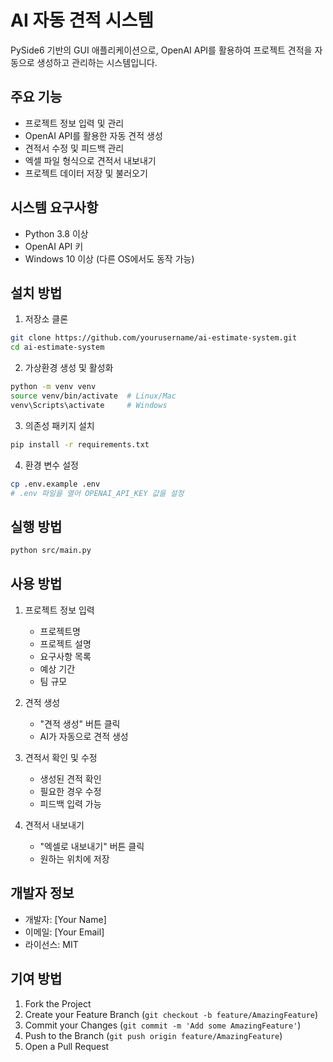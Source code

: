 # AI 자동 견적 시스템

PySide6 기반의 GUI 애플리케이션으로, OpenAI API를 활용하여 프로젝트 견적을 자동으로 생성하고 관리하는 시스템입니다.

## 주요 기능

- 프로젝트 정보 입력 및 관리
- OpenAI API를 활용한 자동 견적 생성
- 견적서 수정 및 피드백 관리
- 엑셀 파일 형식으로 견적서 내보내기
- 프로젝트 데이터 저장 및 불러오기

## 시스템 요구사항

- Python 3.8 이상
- OpenAI API 키
- Windows 10 이상 (다른 OS에서도 동작 가능)

## 설치 방법

1. 저장소 클론
```bash
git clone https://github.com/yourusername/ai-estimate-system.git
cd ai-estimate-system
```

2. 가상환경 생성 및 활성화
```bash
python -m venv venv
source venv/bin/activate  # Linux/Mac
venv\Scripts\activate     # Windows
```

3. 의존성 패키지 설치
```bash
pip install -r requirements.txt
```

4. 환경 변수 설정
```bash
cp .env.example .env
# .env 파일을 열어 OPENAI_API_KEY 값을 설정
```

## 실행 방법

```bash
python src/main.py
```

## 사용 방법

1. 프로젝트 정보 입력
   - 프로젝트명
   - 프로젝트 설명
   - 요구사항 목록
   - 예상 기간
   - 팀 규모

2. 견적 생성
   - "견적 생성" 버튼 클릭
   - AI가 자동으로 견적 생성

3. 견적서 확인 및 수정
   - 생성된 견적 확인
   - 필요한 경우 수정
   - 피드백 입력 가능

4. 견적서 내보내기
   - "엑셀로 내보내기" 버튼 클릭
   - 원하는 위치에 저장

## 개발자 정보

- 개발자: [Your Name]
- 이메일: [Your Email]
- 라이선스: MIT

## 기여 방법

1. Fork the Project
2. Create your Feature Branch (`git checkout -b feature/AmazingFeature`)
3. Commit your Changes (`git commit -m 'Add some AmazingFeature'`)
4. Push to the Branch (`git push origin feature/AmazingFeature`)
5. Open a Pull Request 